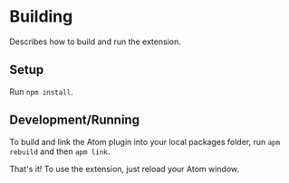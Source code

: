 # Building
Describes how to build and run the extension.

## Setup
Run `npm install`.

## Development/Running
To build and link the Atom plugin into your local packages folder, run `apm rebuild` and then `apm link`.

That's it! To use the extension, just reload your Atom window.
